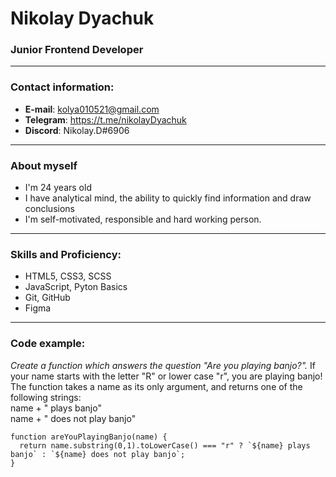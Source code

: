 # Nikolay Dyachuk
### Junior Frontend Developer
---
### Contact information:
- **E-mail**: kolya010521@gmail.com
- **Telegram**: https://t.me/nikolayDyachuk 
- **Discord**: Nikolay.D#6906 
---
### About myself
- I'm 24 years old
- I have analytical mind, the ability to quickly find information and draw conclusions
- I'm self-motivated, responsible and hard working person.
---
### Skills and Proficiency:
- HTML5, CSS3, SCSS
- JavaScript, Pyton Basics
- Git, GitHub
- Figma
---
### Code example:
*Create a function which answers the question "Are you playing banjo?".*
If your name starts with the letter "R" or lower case "r", you are playing banjo!
The function takes a name as its only argument, and returns one of the following strings:\
name + " plays banjo" \
name + " does not play banjo"
```
function areYouPlayingBanjo(name) {
  return name.substring(0,1).toLowerCase() === "r" ? `${name} plays banjo` : `${name} does not play banjo`;
}
```
